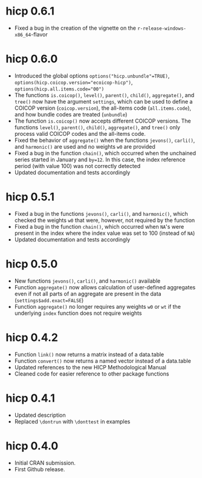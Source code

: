 # hicp 0.6.1

* Fixed a bug in the creation of the vignette on the `r-release-windows-x86_64`-flavor

# hicp 0.6.0

* Introduced the global options `options("hicp.unbundle"=TRUE)`, `options(hicp.coicop.version="ecoicop-hicp")`, `options(hicp.all.items.code="00")`
* The functions `is.coicop()`, `level()`, `parent()`, `child()`, `aggregate()`, and `tree()` now have the argument `settings`, which can be used to define a COICOP version (`coicop.version`), the all-items code (`all.items.code`), and how bundle codes are treated (`unbundle`)
* The function `is.coicop()` now accepts different COICOP versions. The functions `level()`, `parent()`, `child()`, `aggregate()`, and `tree()` only process valid COICOP codes and the all-items code.
* Fixed the behavior of `aggregate()` when the functions `jevons()`, `carli()`, and `harmonic()` are used and no weights `w0` are provided
* Fixed a bug in the function `chain()`, which occurred when the unchained series started in January and `by=12`. In this case, the index reference period (with value 100) was not correctly detected
* Updated documentation and tests accordingly

# hicp 0.5.1

* Fixed a bug in the functions `jevons()`, `carli()`, and `harmonic()`, which checked the weights `w0` that were, however, not required by the function
* Fixed a bug in the function `chain()`, which occurred when `NA`'s were present in the index where the index value was set to 100 (instead of `NA`)
* Updated documentation and tests accordingly

# hicp 0.5.0

* New functions `jevons()`, `carli()`, and `harmonic()` available
* Function `aggregate()` now allows calculation of user-defined aggregates even if not all parts of an aggregate are present in the data (`settings$add.exact=FALSE`)
* Function `aggregate()` no longer requires any weights `w0` or `wt` if the underlying `index` function does not require weights

# hicp 0.4.2

* Function `link()` now returns a matrix instead of a data.table
* Function `convert()` now returns a named vector instead of a data.table
* Updated references to the new HICP Methodological Manual
* Cleaned code for easier reference to other package functions

# hicp 0.4.1

* Updated description
* Replaced `\dontrun` with `\donttest` in examples

# hicp 0.4.0

* Initial CRAN submission.
* First Github release.
